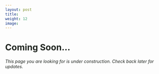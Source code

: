 ```yaml
---
layout: post
title: 
weight: 12
image: 
---
```


<h1 style="color:#202520">Coming Soon...</h1>

<h6 style="color:#202520">This page you are looking for is under construction. Check back later for updates.</h6>
